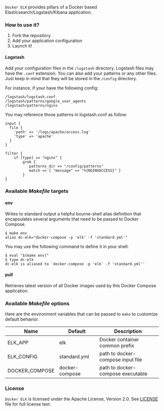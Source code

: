 `Docker ELK` provides pillars of a Docker based
Elasticsearch/Logstash/Kibana application.

### How to use it?

1. Fork the repository
1. Add your application configuration
1. Launch it!

#### Logstash

Add your configuration files in the `/logstash` directory. Logstash files
may have the `.conf` extension. You can also add your patterns or any other
files. Just keep in mind that they will be stored in the `/config` directory.

For instance, if your have the following config:

```
/logstash/logstash.conf
/logstash/patterns/google_user_agents
/logstash/patterns/nginx
```

You may reference those patterns in logstash.conf as follow:

```
input {
  file {
    'path' => '/logs/apache/access.log'
    'type' => 'apache'
  }
}

filter {
	if [type] == "nginx" {
		grok {
		   patterns_dir => "/config/patterns"
		   match => { "message" => "%{NGINXACCESS}" }
		}
}
```

### Available *Makefile* targets

#### env

Writes to standard output a helpful bourne-shell alias definition that
encapsulates several arguments that need to be passed to Docker Compose.

```shell
$ make env
alias dc-elk="docker-compose -p 'elk' -f 'standard.yml'"
```

You may use the following command to define it in your shell:

```shell
$ eval "$(make env)"
$ type dc-elk
dc-elk is aliased to `docker-compose -p 'elk' -f 'standard.yml''
```

#### pull

Retrieves latest version of all Docker images used by this Docker Compose application.

### Available *Makefile* options

Here are the environment variables that can be passed to `make` to customize
default behavior.

Name | Default | Description
-----|---------|------------
ELK_APP | elk | Docker container common prefix
ELK_CONFIG | standard.yml | path to docker-compose input file
DOCKER_COMPOSE | docker-compose | path to docker-compose executable

### License

`Docker ELK` is licensed under the Apache License, Version 2.0. See
[LICENSE](LICENSE) file for full license text.
